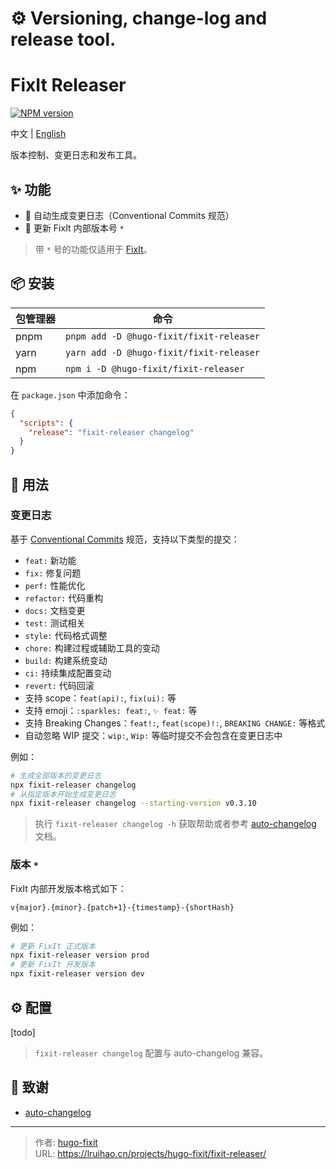 # ⚙️ Versioning, change-log and release tool.

# FixIt Releaser

[![NPM version](https://img.shields.io/npm/v/@hugo-fixit/fixit-releaser.svg)](https://www.npmjs.com/package/@hugo-fixit/fixit-releaser)

中文 | [English](https://raw.githubusercontent.com/hugo-fixit/fixit-releaser/refs/heads/main/README.en.md)

版本控制、变更日志和发布工具。

## ✨ 功能

- 📝 自动生成变更日志（Conventional Commits 规范）
- 🔖 更新 FixIt 内部版本号 `*`

> 带 `*` 号的功能仅适用于 [FixIt](https://github.com/hugo-fixit/FixIt)。

## 📦 安装

| 包管理器 | 命令                                      |
| -------- | ----------------------------------------- |
| pnpm     | `pnpm add -D @hugo-fixit/fixit-releaser`  |
| yarn     | `yarn add -D @hugo-fixit/fixit-releaser`  |
| npm      | `npm i -D @hugo-fixit/fixit-releaser`     |

在 `package.json` 中添加命令：

```json
{
  "scripts": {
    "release": "fixit-releaser changelog"
  }
}
```

## 🚀 用法

### 变更日志

基于 [Conventional Commits](https://www.conventionalcommits.org/zh-hans/v1.0.0/) 规范，支持以下类型的提交：

- `feat:` 新功能
- `fix:` 修复问题
- `perf:` 性能优化
- `refactor:` 代码重构
- `docs:` 文档变更
- `test:` 测试相关
- `style:` 代码格式调整
- `chore:` 构建过程或辅助工具的变动
- `build:` 构建系统变动
- `ci:` 持续集成配置变动
- `revert:` 代码回滚
- 支持 scope：`feat(api):`, `fix(ui):` 等
- 支持 emoji：`:sparkles: feat:`, `✨ feat:` 等
- 支持 Breaking Changes：`feat!:`, `feat(scope)!:`, `BREAKING CHANGE:` 等格式
- 自动忽略 WIP 提交：`wip:`, `Wip:` 等临时提交不会包含在变更日志中

例如：

```bash
# 生成全部版本的变更日志
npx fixit-releaser changelog
# 从指定版本开始生成变更日志
npx fixit-releaser changelog --starting-version v0.3.10
```

> 执行 `fixit-releaser changelog -h` 获取帮助或者参考 [auto-changelog](https://github.com/cookpete/auto-changelog) 文档。

### 版本 `*`

FixIt 内部开发版本格式如下：

```plaintext
v{major}.{minor}.{patch+1}-{timestamp}-{shortHash}
```

例如：

```bash
# 更新 FixIt 正式版本
npx fixit-releaser version prod
# 更新 FixIt 开发版本
npx fixit-releaser version dev
```

## ⚙️ 配置

[todo]

> `fixit-releaser changelog` 配置与 auto-changelog 兼容。

## 🙏 致谢

- [auto-changelog](https://github.com/cookpete/auto-changelog)


---

> 作者: [hugo-fixit](https://github.com/hugo-fixit)  
> URL: https://lruihao.cn/projects/hugo-fixit/fixit-releaser/  

